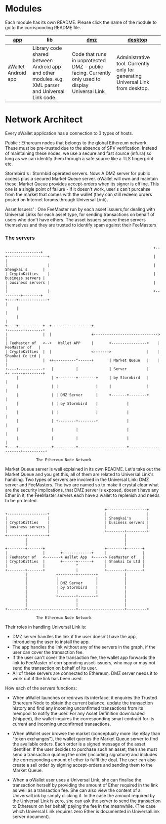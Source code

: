 # Modules

Each module has its own README. Please click the name of the module to go to the corrisponding README file.

| [app](app/README.md) | lib | [dmz](dmz/README.md) | [desktop](desktop/README.md) |
| --- | --- | --- | --- |
| aWallet Android app | Library code shared between Android app and other modules. e.g. XML parser and Universal Link code. | Code that runs in unprotected DMZ - public facing. Currently only used to display Universal Link | Administrative tool. Currently only for generating Universal Link from desktop. |

# Network Architect

Every aWallet application has a connection to 3 types of hosts.

Public
: Ethereum nodes that belongs to the global Ethereum network. These must be pre-trusted due to the absence of SPV verification. Instead of maintaining these nodes, we use a secure and fast source (infura) so long as we can identify them through a safe source like a TLS fingerprint etc.

Stormbird's
: Stormbid operated servers. Now: A DMZ server for public access plus a secured Market Queue server. αWallet will own and maintain these. Market Queue provides accept-orders when its signer is offline. This one is a single point of failure - if it doesn't work, user's can't purcahse from the market that comes with the wallet (they can still redeem orders posted on Internet forums through Universal Link).

Asset Issuers'
: One FeeMaster run by each asset issuers,for dealing with Universal Links for each asset type, for sending transactions on behalf of users who don't have ethers. The asset issuers secure these servers themselves and they are trusted to identify spam against their FeeMasters.

### The servers

                                                                       +------------------+
    +------------------+                                               |                  |
    |                  |                                               | Shengkai's       |
    | CryptoKitties    |                                               | business servers |
    | business servers |                                               |                  |
    |                  |                                               +---------+--------+
    +----+-------------+                                                         |
         |                                                                       |
         |                                                                       |
    +----+-----------+  +------------------+                             +-------+--------+
    |                |  |                  +----------------------------->                |
    | FeeMaster of   <--+   Wallet APP     |       +----------------+    | FeeMaster of   |
    | CryptoKitties  |  |                  <------->                |    | Shankai Co Ltd |
    |                |  ++----------^------+       | Market Queue   |    |                |
    +----+-----------+   |          |              | Server         |    +- -----+--------+
         |               | +--------+--------+     | by Stormbird   |            |
         |               | |                 |     |                |            |
         |               | | DMZ Server      |     +-------+--------+            |
         |               | | by Stormbird    |             |                     |
         |               | |                 |             |                     |
         |               | +--------+--------+             |                     |
         |               |          |                      |                     |
         |               |          |                      |                     |
    +----+---------------+----------+----------------------+---------------------+----------+

                  The Ethereum Node Network

Market Queue server is well explained in its own README. Let's take out the Market Queue and you get this, all of them are related to Universal Link's handling. Two types of servers are involved in the Universal Link: DMZ server and FeeMasters. The two are named so to make it crystal clear what are the security implications, that DMZ server is exposed, doesn't have any Ether in it; the FeeMaster servers each have a wallet to replenish and needs to be protected.


                                                 +------------------+
    +------------------+                         |                  |
    |                  |                         | Shengkai's       |
    | CryptoKitties    |                         | business servers |
    | business servers |                         |                  |
    |                  |                         +--------+---------+
    +--------+---------+                                  |
             |                                            |
             |                                            |
    +--------+-------+                           +--------+-------+
    |                |       +-------------+     |                |
    | FeeMaster of   <-------+ Wallet App  +-----> FeeMaster of   |
    | CryptoKitties  |       +------+------+     | Shankai Co Ltd |
    |                |              ^            |                |
    +--------+-------+              |            +--------+-------+
             |             +--------+--------+            |
             |             |                 |            |
             |             | DMZ Server      |            |
             |             | by Stormbird    |            |
             |             |                 |            |
             |             +--------+--------+            |
             |                      |                     |
             |                      |                     |
    +--------+----------------------+---------------------+---------+

                  The Ethereum Node Network

Their roles in handling Universal Link is:

- DMZ server handles the link if the user doesn't have the app, introducing the user to install the app.
- The app handles the link without any of the servers in the graph, if the user can cover the transaction fee.
- If the user can't cover the transaction fee, the wallet app forwards the link to FeeMaster of corrisponding asset-issuers, who may or may not send the transaction on behalf of its user.
- All of these servers are connected to Ethereum. DMZ server needs it to work out if the link has been used.

How each of the servers functions: 

- When aWallet launches or redraws its interface, it enquires the Trusted Ethereum Node to obtain the current balance, update the transaction history and find any incoming unconfirmed transactions from its mempool to notify the user. For any Asset Definition downloaded (shipped), the wallet inquires the corresponding smart contract for its current and incoming unconfirmed transactions.

- When aWallet user browse the market (conceptually more like eBay than "token exchanges"), the wallet queries the Market Queue server to find the available orders. Each order is a signed message of the asset identifier. If the user decides to purchase such an asset, then she must send a transaction quoting the order (including signature) and includes the corresponding amount of ether to fulfil the deal. The user can also create a sell order by signing accept-orders and sending them to the Market Queue.

- When a αWallet user uses a Universal Link, she can finalise the transaction herself by providing the amount of Ether required in the link as well as a transaction fee. She can also view the content of a UniversalLink by simply clicking it. In the case the amount required by the Universal Link is zero, she can ask the server to send the transaction to Ethereum on her behalf, paying the fee in the meanwhile. (The case which Universal Link requires zero Ether is documented in UniversalLink server document).

